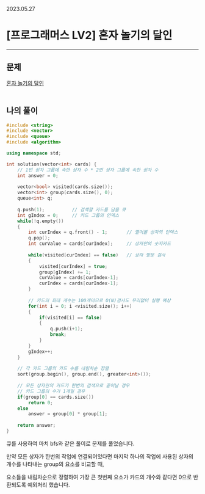2023.05.27

# __[프로그래머스 LV2] 혼자 놀기의 달인__

----

## __문제__

[혼자 놀기의 달인](https://school.programmers.co.kr/learn/courses/30/lessons/131130)<br><Br>


## __나의 풀이__
```c++
#include <string>
#include <vector>
#include <queue>
#include <algorithm>

using namespace std;

int solution(vector<int> cards) {
    // 1번 상자 그룹에 속한 상자 수 * 2번 상자 그룹에 속한 상자 수
    int answer = 0;
    
    vector<bool> visited(cards.size());
    vector<int> group(cards.size(), 0);
    queue<int> q;
    
    q.push(1);          // 검색할 카드를 담을 큐
    int gIndex = 0;     // 카드 그룹의 인덱스
    while(!q.empty())
    {
        int curIndex = q.front() - 1;       // 열어볼 상자의 인덱스
        q.pop();
        int curValue = cards[curIndex];     // 상자안의 숫자카드
        
        while(visited[curIndex] == false)   // 상자 방문 검사
        {
            visited[curIndex] = true;
            group[gIndex] += 1;
            curValue = cards[curIndex-1];
            curIndex = cards[curIndex-1];
        }
        
        // 카드의 최대 개수는 100개이므로 O(N)검사도 무리없이 실행 예상
        for(int i = 0; i <visited.size(); i++)
        {
            if(visited[i] == false)
            {
                q.push(i+1);
                break;
            }
        }
        gIndex++;
    }
    
    // 각 카드 그룹의 카드 수를 내림차순 정렬
    sort(group.begin(), group.end(), greater<int>());
    
    // 모든 상자안의 카드가 한번의 검색으로 끝이날 경우
    // 카드 그룹의 수가 1개일 경우
    if(group[0] == cards.size())
        return 0;
    else
        answer = group[0] * group[1];
    
    return answer;
}
```

큐를 사용하여 마치 bfs와 같은 풀이로 문제를 풀었습니다.

만약 모든 상자가 한번의 작업에 연결되어있다면 마지막 하나의 작업에 사용된 상자의 개수를 나타내는 group의 요소를 비교할 때,

요소들을 내림차순으로 정렬하여 가장 큰 첫번째 요소가 카드의 개수와 같다면 0으로 반환되도록 예외처리 했습니다.





